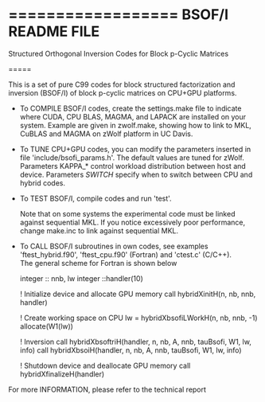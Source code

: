 ==================
BSOF/I README FILE
==================

Structured Orthogonal Inversion Codes for Block p-Cyclic Matrices

=====

This is a set of pure C99 codes for 
block structured factorization and inversion (BSOF/I)
of block p-cyclic matrices on CPU+GPU platforms.

* To COMPILE BSOF/I codes, create the settings.make file to indicate where 
  CUDA, CPU BLAS, MAGMA, and LAPACK are installed on your system. Example
  are given in zwolf.make, showing how to link to 
  MKL, CuBLAS and MAGMA on zWolf platform in UC Davis.  
   
* To TUNE CPU+GPU codes, you can modify the parameters 
  inserted in file 'include/bsofi_params.h'. The default 
  values are tuned for zWolf. 
  Parameters KAPPA_* control workload distribution between host and device.
  Parameters *_SWITCH_* specify when to switch between CPU and hybrid codes. 

* To TEST BSOF/I, compile codes and run 'test'.  

  Note that on some systems the experimental code must be linked against 
  sequential MKL.  If you notice excessively poor performance, change 
  make.inc to link against sequential MKL.

* To  CALL BSOF/I subroutines in own codes, see examples 
  'ftest_hybrid.f90', 'ftest_cpu.f90' (Fortran) and 'ctest.c' (C/C++).  
  The general scheme for Fortran is shown below

  integer  :: nnb, lw
  integer  ::handler(10)

  ! Initialize device and allocate GPU memory
  call hybridXinitH(n, nb, nnb, handler)

  ! Create working space on CPU
  lw = hybridXbsofiLWorkH(n, nb, nnb, -1)
  allocate(W1(lw))

  ! Inversion
  call hybridXbsoftriH(handler, n, nb, A, nnb, tauBsofi, W1, lw, info)
  call hybridXbsoiH(handler, n, nb, A, nnb, tauBsofi, W1, lw, info)

  ! Shutdown device and deallocate GPU memory
  call hybridXfinalizeH(handler)

For more INFORMATION, please refer to the technical report

